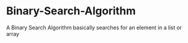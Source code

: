 # Binary-Search-Algorithm
A Binary Search Algorithm basically searches for an element in a list or array 
